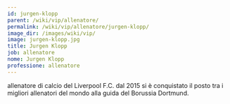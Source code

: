 ```yaml
---
id: jurgen-klopp
parent: /wiki/vip/allenatore/
permalink: /wiki/vip/allenatore/jurgen-klopp/
image_dir: /images/wiki/vip/
image: jurgen-klopp.jpg
title: Jurgen Klopp
job: allenatore
nome: Jurgen Klopp
professione: allenatore
---
```

allenatore di calcio del Liverpool F.C. dal 2015 si è conquistato il posto tra i migliori allenatori del mondo alla guida del Borussia Dortmund. 